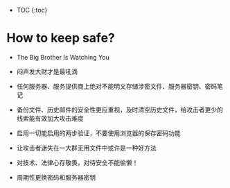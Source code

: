
* TOC
{:toc}

# How to keep safe?

* The Big Brother Is Watching You

* 闷声发大财才是最吼滴

* 任何服务器、服务提供商上绝对不能明文存储涉密文件、服务器密钥、密码笔记

* 备份文件、历史邮件的安全性更应重视，及时清空历史文件，给攻击者更少的线索能有效加大攻击难度

* 启用一切能启用的两步验证，不要使用浏览器的保存密码功能

* 让攻击者迷失在一大群无用文件中或许是一种好方法

* 对技术、法律心存敬畏，对待安全不能偷懒！

* 周期性更换密码和服务器密钥